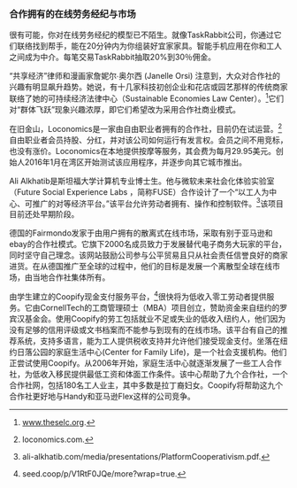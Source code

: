 ### 合作拥有的在线劳务经纪与市场

很有可能，你对在线劳务经纪的模型已不陌生。就像TaskRabbit公司，你通过它们联络找到帮手，能在20分钟内为你组装好宜家家具。智能手机应用在你和工人之间成为中介。每笔交易TaskRabbit抽取20%到30％佣金。

“共享经济”律师和漫画家詹妮尔∙奥尔西 \(Janelle Orsi\) 注意到，大众对合作社的兴趣有明显飙升趋势。她说，有十几家科技初创企业和花店或园艺那样的传统商家联络了她的可持续经济法律中心（Sustainable Economies Law Center）。[^1]它们对“群体飞跃”现象兴趣浓厚，即它们希望改为采用合作社商业模式。

在旧金山，Loconomics是一家由自由职业者拥有的合作社，目前仍在试运营。[^2]自由职业者会员持股、分红，并对该公司如何运行有发言权。会员之间不用竞标，也没有涨价。Loconomics在本地提供按摩等服务，其会费为每月29.95美元。创始人2016年1月在湾区开始测试该应用程序，并逐步向其它城市推出。

Ali Alkhatib是斯坦福大学计算机专业博士生。他与微软未来社会化体验实验室（Future Social Experience Labs ，简称FUSE）合作设计了一个“以工人为中心、可推广的对等经济平台。”该平台允许劳动者拥有、操作和控制软件。[^3]该项目目前还处早期阶段。

德国的Fairmondo发家于由用户拥有的散离式在线市场，采取有别于亚马逊和ebay的合作社模式。它旗下2000名成员致力于发展替代电子商务大玩家的平台，同时坚守自己理念。该网站鼓励公司参与公平贸易且只从社会责任信誉良好的商家进货。在从德国推广至全球的过程中，他们的目标是发展一个离散型全球在线市场，由当地合作社集体所有。

由学生建立的Coopify现金支付服务平台，[^4]很快将为低收入零工劳动者提供服务。它由CornellTech的工商管理硕士（MBA）项目创立，赞助资金来自纽约的罗宾汉基金会。使用Coopify的劳工包括就业不足或失业的低收入纽约人，他们因为没有足够的信用评级或文书档案而不能参与到现有的在线市场。该平台有自己的推荐系统，支持多语言，能为工人提供税收支持并允许他们接受现金支付。坐落在纽约日落公园的家庭生活中心\(Center for Family Life\)，是一个社会支援机构。他们正尝试使用Coopify。从2006年开始，家庭生活中心就逐渐发展了一些工人合作社，为低收入移民提供最低工资和体面工作条件。该中心帮助了九个合作社，一个合作社网，包括180名工人业主，其中多数是拉丁裔妇女。Coopify将帮助这九个合作社更好地与Handy和亚马逊Flex这样的公司竞争。

[^1]: www.theselc.org.

[^2]: loconomics.com.

[^3]: ali-alkhatib.com/media/presentations/PlatformCooperativism.pdf.

[^4]: seed.coop/p/V1RtF0JQe/more?wrap=true.

